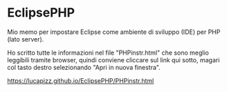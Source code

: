 # EclipsePHP
Mio memo per impostare Eclipse come ambiente di sviluppo (IDE) per PHP (lato server).

Ho scritto tutte le informazioni nel file "PHPinstr.html" che sono 
meglio leggibili tramite browser, quindi conviene cliccare sul link
qui sotto, magari col tasto destro selezionando "Apri in nuova finestra".


<a target="blank" href="https://lucapizz.github.io/EclipsePHP/PHPinstr.html">https://lucapizz.github.io/EclipsePHP/PHPinstr.html</a>
